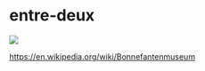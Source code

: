 
# entre-deux

![](https://github.com/nondejus/entre-deux-szenassy-patio-malberg/blob/main/ArtBoard%20Image%20(159).jpg)

https://en.wikipedia.org/wiki/Bonnefantenmuseum
